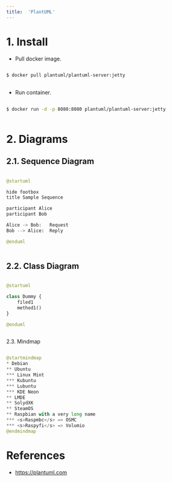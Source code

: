 ```yaml
---
title:  'PlantUML'
---
```


# 1. Install
- Pull docker image.
```sh
  
$ docker pull plantuml/plantuml-server:jetty
  
```

- Run container.
```sh
  
$ docker run -d -p 8080:8080 plantuml/plantuml-server:jetty
  
```


# 2. Diagrams
## 2.1. Sequence Diagram
```python
  
@startuml

hide footbox
title Sample Sequence

participant Alice
participant Bob

Alice -> Bob:   Request
Bob --> Alice:  Reply

@enduml
  
```


## 2.2. Class Diagram
```python
  
@startuml

class Dummy {
    filed1
    method1()
}

@enduml
  
```

2.3. Mindmap
```python

@startmindmap
* Debian
** Ubuntu
*** Linux Mint
*** Kubuntu
*** Lubuntu
*** KDE Neon
** LMDE
** SolydXK
** SteamOS
** Raspbian with a very long name
*** <s>Raspmbc</s> => OSMC
*** <s>Raspyfi</s> => Volumio
@endmindmap

```

# References
- https://plantuml.com